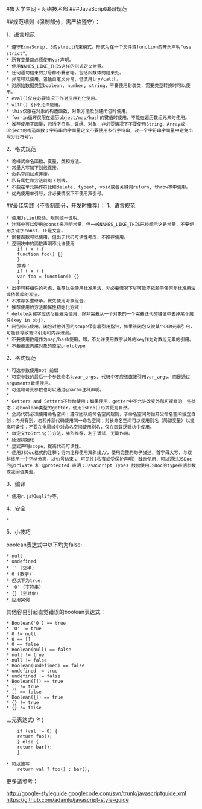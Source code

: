 #鲁大学生网 - 网络技术部
###JavaScript编码规范 

##规范细则（强制部分，需严格遵守）：

1、语言规范

	* 遵守EcmaScript 5的strict约束模式。形式为在一个文件或function的开头声明"use strict"。
	* 所有变量都必须使用var声明。
	* 使用NAMES_LIKE_THIS这样的形式定义常量。
	* 任何语句结束的分号都不要省略，包括函数体的结束处。
	* 异常可以使用，包括自定义异常，但慎用try/catch。
	* 对原始数据类型boolean, number, string，不要使用封装类，需要类型转换时可以使用。
	* eval()仅在必要情况下作对反序列化使用。
	* with() {}不允许使用。
	* this仅限在对象的构造函数、对象方法及创建闭包时使用。
	* for-in循环仅限在遍历object/map/hash的键值时使用，不能在遍历数组元素时使用。
	* 推荐使用字面量，包括字符串、数组、对象，非必要情况下不要使用String、Array或Object的构造函数；字符串的字面量定义不要使用多行字符串，及一个字符串字面量中避免出现分行符号\。

2、格式规范

	* 驼峰式命名函数、变量、类和方法。
	* 常量大写加下划线连接。
	* 命名空间以点连接。
	* 私有属性和方法前缀下划线。
	* 不要在单元操作符比如delete, typeof, void或者关键词return, throw等中使用。
	* 优先使用单引号，非必要情况下不使用双引号。



##最佳实践（不强制部分，开发时推荐）： 
1、语言规范

	* 使用JsLint校验，规则统一说明。
	* 注释中可以使用@const来声明常量，但一般NAMES_LIKE_THIS已经暗示这是常量，不要使用关键字const，IE是文盲。
	* 嵌套函数可以使用，但出于代码可读性考虑，不推荐使用。
	* 逻辑块中的函数声明不允许使用
		if ( x ) {
		function foo() {}
		}
		推荐： 
		if ( x ) {
		var foo = function() {}
		}
	* 出于可移植性的考虑，推荐优先使用标准用法，非必要情况下尽可能不依赖于任何非标准用法或依赖库的写法。
	* 不推荐多重继承，优先使用对象组合。
	* 推荐使用的方法和属性初始化方式：
	* delete关键字应该尽量避免使用，除非需要从一个对象的一个需要迭代的键值中去掉某个属性(key in obj).
	* 闭包小心使用，闭包对他外围的scope保留着引用指针，如果该闭包又被某个DOM元素引用，可能会导致循环引用和内存泄漏。
	* 不要使用数组作为map/hash使用，即，不允许使用数字以外的key作为对数组元素的引用。
	* 不要覆盖内建对象的原型prototype

2、格式规范

	* 可选参数使用opt_前缀
	* 可变参数的最后一个参数命名为var_args. 代码中不应该直接引用var_args，而是通过arguments数组使用。
	* 可选和可变参数也可以通过@param注释声明。
	*  
	* Getters and Setters不鼓励使用；如果使用，getter中不允许改变外部可观察的一些状态；对boolean类型的getter，使用isFoo()形式更为自然。
	* 全局代码必须使用命名空间；遵守团队的命名空间规则，子命名空间勿抛开父命名空间独立自创；内外有别，勿和外部代码使用同一命名空间；对长命名空间可以使用别名（局部变量）以提高可读性；不要在全局域中对命名空间使用别名，仅在函数逻辑块中使用。
	* 自定义toString()方法，强烈推荐，利于调试，无副作用。
	* 延迟初始化
	* 显式声明scope，提高代码可读性。
	* 使用JSDoc格式的注释；行内注释使用双斜线//，使用完整的句子描述，首字母大写，与双斜线用一个空格分离，以句号结束； 可见性(私有或受保护声明) 鼓励使用，可以通过JSDoc的@private 和 @protected 声明；JavaScript Types 鼓励使用JSDoc的type声明参数或返回值类型。

3、编译

	* 使用r.js和uglify等。

4、安全

	* 

5、小技巧

boolean表达式中以下均为false:

	* null
	* undefined
	* '' (空串)
	* 0 (数字)
	* 但以下为true:
	* '0' (字符串)
	* {} (空对象)
	* 应用实例

其他容易引起直觉错误的boolean表达式：

	* Boolean('0') == true
	* '0' != true
	* 0 != null
	* 0 == []
	* 0 == false
	* Boolean(null) == false
	* null != true
	* null != false
	* Boolean(undefined) == false
	* undefined != true
	* undefined != false
	* Boolean([]) == true
	* [] != true
	* [] == false
	* Boolean({}) == true
	* {} != true
	* {} != false

三元表达式( ?: )

		if (val != 0) {
		return foo();
		} else {
		return bar();
		}

	* 可以简写
		return val ? foo() : bar(); 
更多请参考：

<http://google-styleguide.googlecode.com/svn/trunk/javascriptguide.xml>
<https://github.com/adamlu/javascript-style-guide>
